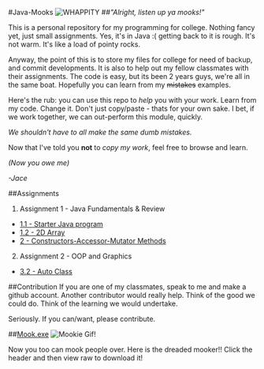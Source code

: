 #Java-Mooks
![WHAPPITY](http://i.imgur.com/P03bQN4.gif "BE LOYAL, KEEP JAVA-MOOKS ON THE DL :)")
##*"Alright, listen up ya mooks!"*

This is a personal repository for my programming for college. Nothing fancy yet, just small assignments.
Yes, it's in Java :( getting back to it is rough. It's not warm. It's like a load of pointy rocks.


Anyway, the point of this is to store my files for college for need of backup, and commit developments. 
It is also to help out my fellow classmates with their assignments. The code is easy, but its been 2 years guys,
we're all in the same boat. Hopefully you can learn from my ~~mistakes~~ examples.


Here's the rub: you can use this repo to *help* you with your work. Learn from my code. Change it. Don't just copy/paste - thats for
your own sake. I bet, if we work together, we can out-perform this module, quickly. 


*We shouldn't have to all make the same dumb mistakes.*


Now that I've told you **not** to *copy my work*, feel free to browse and learn. 

*(Now you owe me)*

*-Jace*


##Assignments
1. Assignment 1 - Java Fundamentals & Review
  * [1.1 - Starter Java program](../master/tempConverter/src)
  * [1.2 - 2D Array](../master/2Darray/src)
  * [2 - Constructors-Accessor-Mutator Methods](../master/Assign2/src)
2. Assignment 2 - OOP and Graphics
  * [3.2 - Auto Class](../master/AutoClass/src/)



##Contribution
If you are one of my classmates, speak to me and make a github account. Another contributor would really help. Think of the good
we could do. Think of the learning we would undertake. 

Seriously. If you can/want, please contribute.

##[Mook.exe](../master/mook.exe)
![Mookie Gif!](http://i.imgur.com/Rl5LRMn.gif)

Now you too can mook people over. Here is the dreaded mooker!!
Click the header and then view raw to download it!
